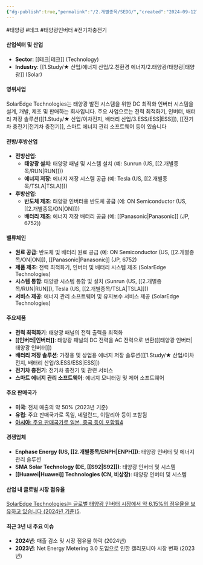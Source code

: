 ```yaml
---
{"dg-publish":true,"permalink":"/2.개별종목/SEDG/","created":"2024-09-12T11:46:47.603+09:00","updated":"2025-07-29T21:37:05.168+09:00"}
---
```


#태양광 #테크 #태양광인버터 #전기차충전기 


#### 산업섹터 및 산업

- **Sector**: [[테크\|테크]] (Technology)
- **Industry**: [[1.Study/★ 산업/에너지 산업/2.친환경 에너지/2.태양광/태양광\|태양광]] (Solar)

#### 영위사업

SolarEdge Technologies는 태양광 발전 시스템을 위한 DC 최적화 인버터 시스템을 설계, 개발, 제조 및 판매하는 회사입니다. 주요 사업으로는 전력 최적화기, 인버터, 배터리 저장 솔루션([[1.Study/★ 산업/이차전지, 배터리 산업/3.ESS/ESS\|ESS]]), [[전기차 충전기\|전기차 충전기]], 스마트 에너지 관리 소프트웨어 등이 있습니다
#### 전방/후방산업

- **전방산업**:
    - **태양광 설치**: 태양광 패널 및 시스템 설치 (예: Sunrun (US, [[2.개별종목/RUN\|RUN]]))
    - **에너지 저장**: 에너지 저장 시스템 공급 (예: Tesla (US, [[2.개별종목/TSLA\|TSLA]]))
- **후방산업**:
    - **반도체 제조**: 태양광 인버터용 반도체 공급 (예: ON Semiconductor (US, [[2.개별종목/ON\|ON]]))
    - **배터리 제조**: 에너지 저장 배터리 공급 (예: [[Panasonic\|Panasonic]] (JP, 6752))

#### 밸류체인

- **원료 공급**: 반도체 및 배터리 원료 공급 (예: ON Semiconductor (US, [[2.개별종목/ON\|ON]]), [[Panasonic\|Panasonic]] (JP, 6752)
- **제품 제조**: 전력 최적화기, 인버터 및 배터리 시스템 제조 (SolarEdge Technologies)
- **시스템 통합**: 태양광 시스템 통합 및 설치 (Sunrun (US, [[2.개별종목/RUN\|RUN]]), Tesla (US, [[2.개별종목/TSLA\|TSLA]]))
- **서비스 제공**: 에너지 관리 소프트웨어 및 유지보수 서비스 제공 (SolarEdge Technologies)

#### 주요제품

- **전력 최적화기**: 태양광 패널의 전력 출력을 최적화
- **[[인버터\|인버터]]**: 태양광 패널의 DC 전력을 AC 전력으로 변환([[태양광 인버터\|태양광 인버터]])
- **배터리 저장 솔루션**: 가정용 및 상업용 에너지 저장 솔루션([[1.Study/★ 산업/이차전지, 배터리 산업/3.ESS/ESS\|ESS]])
- **전기차 충전기**: 전기차 충전기 및 관련 서비스
- **스마트 에너지 관리 소프트웨어**: 에너지 모니터링 및 제어 소프트웨어
#### 주요 판매국가

- **미국**: 전체 매출의 약 50% (2023년 기준)
- **유럽**: 주요 판매국가로 독일, 네덜란드, 이탈리아 등이 포함됨
- [**아시아**: 주요 판매국가로 일본, 중국 등이 포함됨](https://finance.yahoo.com/quote/SEDG/)[4](https://stockanalysis.com/stocks/sedg/company/)

#### 경쟁업체

- **Enphase Energy (US, [[2.개별종목/ENPH\|ENPH]])**: 태양광 인버터 및 에너지 관리 솔루션
- **SMA Solar Technology (DE, [[S92\|S92]])**: 태양광 인버터 및 시스템
- **[[Huawei\|Huawei]] Technologies (CN, 비상장)**: 태양광 인버터 및 시스템

#### 산업 내 글로벌 시장 점유율

[SolarEdge Technologies는 글로벌 태양광 인버터 시장에서 약 6.15%의 점유율을 보유하고 있습니다 (2024년 기준)](https://finance.yahoo.com/quote/SEDG/)[5](https://csimarket.com/stocks/competitionSEG2.php?code=SEDG).

#### 최근 3년 내 주요 이슈

- **2024년**: 매출 감소 및 시장 점유율 하락 (2024년)
- **2023년**: Net Energy Metering 3.0 도입으로 인한 캘리포니아 시장 변화 (2023년)